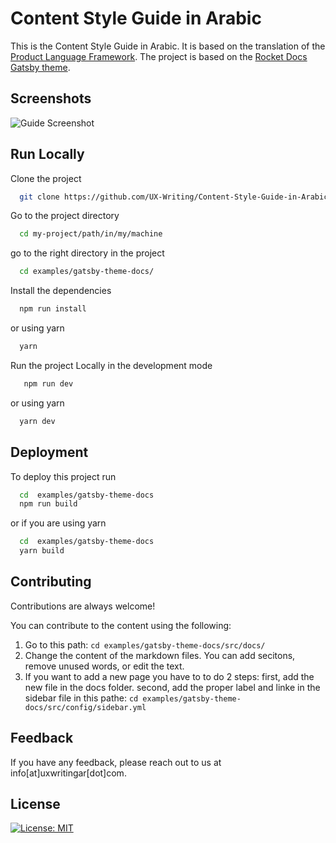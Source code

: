 
# Content Style Guide in Arabic

This is the Content Style Guide in Arabic. It is based on the translation of the [Product Language Framework](https://github.com/quinnkeast/product-language-framework).
The project is based on the [Rocket Docs Gatsby theme](https://github.com/jpedroschmitz/rocketdocs).



## Screenshots

![Guide Screenshot](https://github.com/UX-Writing/Content-Style-Guide-in-Arabic/blob/7cb172642688b8cf30dffd30c88ae691de29d24a/examples/gatsby-theme-docs/static/banner.png?raw=true)


## Run Locally

Clone the project

```bash
  git clone https://github.com/UX-Writing/Content-Style-Guide-in-Arabic
```

Go to the project directory

```bash
  cd my-project/path/in/my/machine
```

go to the right directory in the project

```bash
  cd examples/gatsby-theme-docs/
```

Install the dependencies

```bash
  npm run install
```
or using yarn

```bash
  yarn
```

Run the project Locally in the development mode

```bash
   npm run dev
```
or using yarn

```bash
  yarn dev
```


## Deployment

To deploy this project run

```bash
  cd  examples/gatsby-theme-docs
  npm run build
```

or if you are using yarn
```bash
  cd  examples/gatsby-theme-docs
  yarn build
```



## Contributing

Contributions are always welcome!

You can contribute to the content using the following:

1. Go to this path: `cd examples/gatsby-theme-docs/src/docs/`
2. Change the content of the markdown files. You can add secitons, remove unused words, or edit the text.
3. If you want to add a new page you have to to do 2 steps: first, add the new file in the docs folder. second, add the proper label and linke in the sidebar file in this pathe:
`cd examples/gatsby-theme-docs/src/config/sidebar.yml`
## Feedback

If you have any feedback, please reach out to us at info[at]uxwritingar[dot]com.


## License

[![License: MIT](https://img.shields.io/badge/License-MIT-yellow.svg)](https://opensource.org/licenses/MIT)


